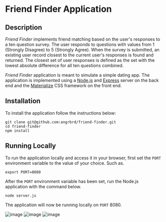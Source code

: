 # Friend Finder Application

## Description

*Friend Finder* implements friend matching based on the user's responses to a ten question survey. The user responds to questions with values from 1 (Strongly Disagree) to 5 (Strongly Agree). When the survey is submitted, an existing user record closest to the current user's responses is found and returned. The closest set of user responses is defined as the set with the lowest absolute difference for all ten questions combined.

*Friend Finder* application is meant to simulate a simple dating app. The application is implemented using a [Node.js](https://nodejs.org/en/) and [Express](https://expressjs.com/) server on the back end and the [Materialize](http://materializecss.com/) CSS framework on the front end.

## Installation

To install the application follow the instructions below:

	git clone git@github.com:angrbrd/friend-finder.git
	cd friend-finder
	npm install
	
## Running Locally

To run the application locally and access it in your browser, first set the `PORT` environment variable to the value of your choice. Such as.

	export PORT=8080
	
After the `PORT` environment variable has been set, run the Node.js application with the command below.

	node server.js
	
The application will now be running locally on `PORT` 8080.

![image](https://user-images.githubusercontent.com/49127555/60761738-60bf3300-a003-11e9-90df-09c496f69a4a.png)
![image](https://user-images.githubusercontent.com/49127555/60761742-73d20300-a003-11e9-9d3a-f78b6d11f23f.png)
![image](https://user-images.githubusercontent.com/49127555/60761745-88160000-a003-11e9-885e-f5c18da4477f.png)

